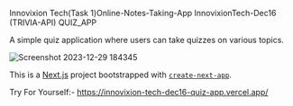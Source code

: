 Innovixion Tech(Task 1)Online-Notes-Taking-App InnovixionTech-Dec16 (TRIVIA-API) QUIZ_APP


A simple quiz application where users can take quizzes on
various topics.

![Screenshot 2023-12-29 184345](https://github.com/rishabhmaindola/InnovixionTech-Dec16-QUIZ_APP/assets/143874827/1378caf9-b4ec-4cc2-bd88-c4f5f8d44d30)



This is a [Next.js](https://nextjs.org/) project bootstrapped with [`create-next-app`](https://github.com/vercel/next.js/tree/canary/packages/create-next-app).

Try For Yourself:-
https://innovixion-tech-dec16-quiz-app.vercel.app/
